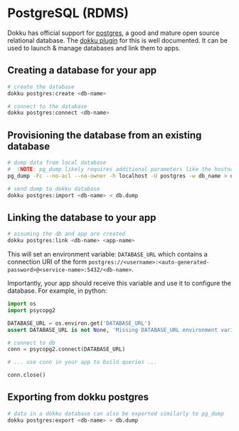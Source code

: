# PostgreSQL (RDMS)

Dokku has official support for [postgres](https://www.postgresql.org/), a good and mature open source relational database. The [dokku plugin](https://github.com/dokku/dokku-postgres) for this is well documented. It can be used to launch & manage databases and link them to apps.

## Creating a database for your app

```bash
# create the database
dokku postgres:create <db-name>

# connect to the database
dokku postgres:connect <db-name>
```

## Provisioning the database from an existing database

```bash
# dump data from local database
#  (NOTE: pg_dump likely requires additional parameters like the hostname, username & password to local db)
pg_dump -Fc --no-acl --no-owner -h localhost -U postgres -w db_name > db.dump

# send dump to dokku database
dokku postgres:import <db-name> < db.dump
```

## Linking the database to your app

```bash
# assuming the db and app are created
dokku postgres:link <db-name> <app-name>
```

This will set an environment variable: `DATABASE_URL` which contains a connection URI of the form `postgres://<username>:<auto-generated-password>@<service-name>:5432/<db-name>`.

Importantly, your app should receive this variable and use it to configure the database. For example, in python:

```python
import os
import psycopg2

DATABASE_URL = os.environ.get('DATABASE_URL')
assert DATABASE_URL is not None, 'Missing DATABASE_URL environment variable to connect to the database'

# connect to db
conn = psycopg2.connect(DATABASE_URL)

# ... use conn in your app to build queries ...

conn.close()
```

## Exporting from dokku postgres

```bash
# data in a dokku database can also be exported similarly to pg_dump
dokku postgres:export <db-name> > db.dump
```
